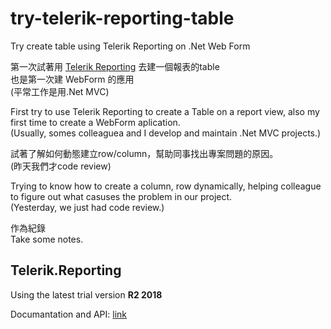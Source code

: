 # try-telerik-reporting-table
Try create table using Telerik Reporting on .Net Web Form  

第一次試著用 [Telerik Reporting](https://www.telerik.com/products/reporting.aspx) 去建一個報表的table  
也是第一次建 WebForm 的應用  
(平常工作是用.Net MVC)  

First try to use Telerik Reporting to create a Table on a report view,
also my first time to create a WebForm aplication.  
(Usually, somes colleaguea and I develop and maintain .Net MVC projects.)

試著了解如何動態建立row/column，幫助同事找出專案問題的原因。  
(昨天我們才code review)

Trying to know how to create a column, row dynamically, helping colleague to figure out what casuses the problem in our project.  
(Yesterday, we just had code review.)  

作為紀錄    
Take some notes.  

## Telerik.Reporting

Using the latest trial version __R2 2018__  

Documantation and API: [link](https://docs.telerik.com/reporting/overview)